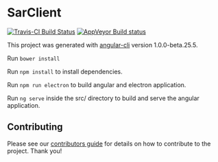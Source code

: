 # SarClient

[![Travis-CI Build Status](https://travis-ci.org/sea-watch/SAR-Client.svg?branch=master)](https://travis-ci.org/sea-watch/SAR-Client)
[![AppVeyor Build status](https://ci.appveyor.com/api/projects/status/junqykua8xanmt9f/branch/master?svg=true)](https://ci.appveyor.com/project/bernd/sar-client/branch/master)

This project was generated with [angular-cli](https://github.com/angular/angular-cli) version 1.0.0-beta.25.5.

Run `bower install`

Run `npm install` to install dependencies.

Run `npm run electron` to build angular and electron application.

Run `ng serve` inside the src/ directory to build and serve the angular application. 

## Contributing

Please see our [contributors guide](CONTRIBUTING.md) for details on how to contribute to the project. Thank you!
